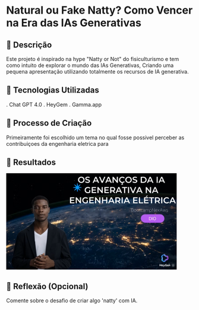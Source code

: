 # Natural ou Fake Natty? Como Vencer na Era das IAs Generativas


## 📒 Descrição
Este projeto é inspirado na hype "Natty or Not" do fisiculturismo e tem como intuito de explorar o mundo das IAs Generativas, Criando 
uma pequena apresentação utilizando totalmente os recursos de IA generativa.

## 🤖 Tecnologias Utilizadas
 . Chat GPT 4.0
 . HeyGem
 . Gamma.app

## 🧐 Processo de Criação
 Primeiramente foi escolhido um tema no qual fosse possivel perceber as contribuiçoes da engenharia eletrica para 

## 🚀 Resultados




[![Os avanços da IA generativa na engenharia elétrica](https://github.com/Evandro-J-P-Pedro/lab-natty-or-not/blob/main/IA%20generativa.png)](https://app.heygen.com/share/7c4dc0f0fa8041ad95a7a0cd0c8cc14a)



## 💭 Reflexão (Opcional)
Comente sobre o desafio de criar algo 'natty' com IA.
```

